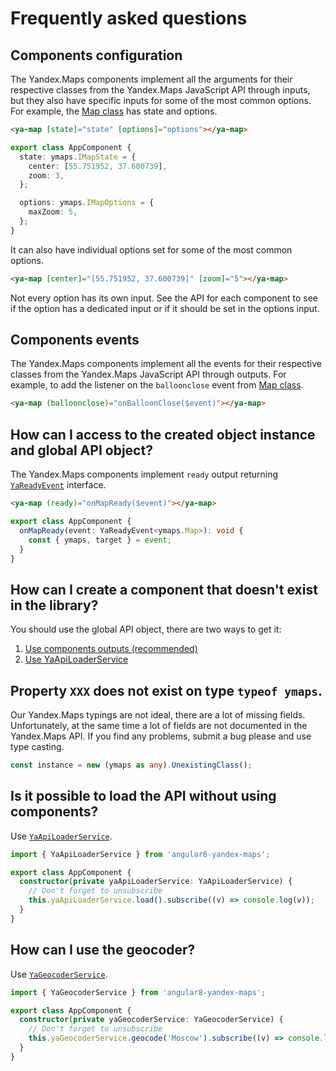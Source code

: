 # Frequently asked questions

## Components configuration

The Yandex.Maps components implement all the arguments for their respective classes from the Yandex.Maps JavaScript API
through inputs, but they also have specific inputs for some of the most common options. For example,
the [Map class](https://yandex.com/dev/maps/jsapi/doc/2.1/ref/reference/Map.html) has state and options.

```html
<ya-map [state]="state" [options]="options"></ya-map>
```

```typescript
export class AppComponent {
  state: ymaps.IMapState = {
    center: [55.751952, 37.600739],
    zoom: 3,
  };

  options: ymaps.IMapOptions = {
    maxZoom: 5,
  };
}
```

It can also have individual options set for some of the most common options.

```html
<ya-map [center]="[55.751952, 37.600739]" [zoom]="5"></ya-map>
```

Not every option has its own input. See the API for each component to see if the option has a dedicated input or if it
should be set in the options input.

## Components events

The Yandex.Maps components implement all the events for their respective classes from the Yandex.Maps JavaScript API
through outputs. For example, to add the listener on the `balloonclose` event
from [Map class](https://yandex.ru/dev/maps/jsapi/doc/2.1/ref/reference/Map.html#Map__events-summary).

```html
<ya-map (balloonclose)="onBalloonClose($event)"></ya-map>
```

## How can I access to the created object instance and global API object?

The Yandex.Maps components implement `ready` output
returning [`YaReadyEvent`](https://ddubrava.github.io/angular8-yandex-maps/interfaces/YaReadyEvent.html) interface.

```html
<ya-map (ready)="onMapReady($event)"></ya-map>
```

```typescript
export class AppComponent {
  onMapReady(event: YaReadyEvent<ymaps.Map>): void {
    const { ymaps, target } = event;
  }
}
```

## How can I create a component that doesn't exist in the library?

You should use the global API object, there are two ways to get it:

1. [Use components outputs (recommended)](#how-can-i-access-to-the-created-object-instance-and-global-api-object)
2. [Use YaApiLoaderService](#is-it-possible-to-load-the-api-without-using-components)

## Property `XXX` does not exist on type `typeof ymaps`.

Our Yandex.Maps typings are not ideal, there are a lot of missing fields. Unfortunately, at the same time a lot of
fields are not documented in the Yandex.Maps API. If you find any problems, submit a bug please and use type casting.

```typescript
const instance = new (ymaps as any).UnexistingClass();
```

## Is it possible to load the API without using components?

Use [`YaApiLoaderService`](https://ddubrava.github.io/angular8-yandex-maps/injectables/YaApiLoaderService.html).

```typescript
import { YaApiLoaderService } from 'angular8-yandex-maps';

export class AppComponent {
  constructor(private yaApiLoaderService: YaApiLoaderService) {
    // Don't forget to unsubscribe
    this.yaApiLoaderService.load().subscribe((v) => console.log(v));
  }
}
```

## How can I use the geocoder?

Use [`YaGeocoderService`](https://ddubrava.github.io/angular8-yandex-maps/injectables/YaGeocoderService.html).

```typescript
import { YaGeocoderService } from 'angular8-yandex-maps';

export class AppComponent {
  constructor(private yaGeocoderService: YaGeocoderService) {
    // Don't forget to unsubscribe
    this.yaGeocoderService.geocode('Moscow').subscribe((v) => console.log(v));
  }
}
```
